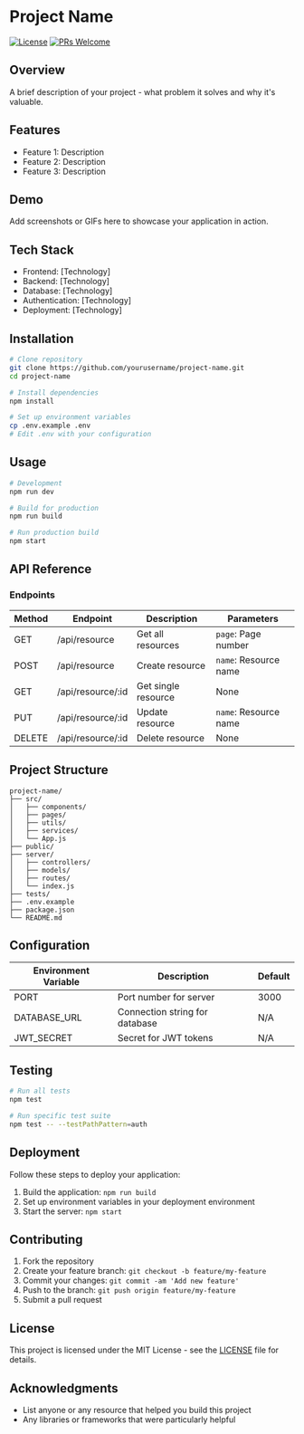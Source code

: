 # Project Name

[![License](https://img.shields.io/badge/License-MIT-blue.svg)](LICENSE)
[![PRs Welcome](https://img.shields.io/badge/PRs-welcome-brightgreen.svg)](CONTRIBUTING.md)

## Overview

A brief description of your project - what problem it solves and why it's valuable.

## Features

- Feature 1: Description
- Feature 2: Description
- Feature 3: Description

## Demo

Add screenshots or GIFs here to showcase your application in action.

## Tech Stack

- Frontend: [Technology]
- Backend: [Technology]
- Database: [Technology]
- Authentication: [Technology]
- Deployment: [Technology]

## Installation

```bash
# Clone repository
git clone https://github.com/yourusername/project-name.git
cd project-name

# Install dependencies
npm install

# Set up environment variables
cp .env.example .env
# Edit .env with your configuration
```

## Usage

```bash
# Development
npm run dev

# Build for production
npm run build

# Run production build
npm start
```

## API Reference

### Endpoints

| Method | Endpoint | Description | Parameters |
|--------|----------|-------------|------------|
| GET    | /api/resource | Get all resources | `page`: Page number |
| POST   | /api/resource | Create resource | `name`: Resource name |
| GET    | /api/resource/:id | Get single resource | None |
| PUT    | /api/resource/:id | Update resource | `name`: Resource name |
| DELETE | /api/resource/:id | Delete resource | None |

## Project Structure

```
project-name/
├── src/
│   ├── components/
│   ├── pages/
│   ├── utils/
│   ├── services/
│   └── App.js
├── public/
├── server/
│   ├── controllers/
│   ├── models/
│   ├── routes/
│   └── index.js
├── tests/
├── .env.example
├── package.json
└── README.md
```

## Configuration

| Environment Variable | Description | Default |
|----------------------|-------------|---------|
| PORT | Port number for server | 3000 |
| DATABASE_URL | Connection string for database | N/A |
| JWT_SECRET | Secret for JWT tokens | N/A |

## Testing

```bash
# Run all tests
npm test

# Run specific test suite
npm test -- --testPathPattern=auth
```

## Deployment

Follow these steps to deploy your application:

1. Build the application: `npm run build`
2. Set up environment variables in your deployment environment
3. Start the server: `npm start`

## Contributing

1. Fork the repository
2. Create your feature branch: `git checkout -b feature/my-feature`
3. Commit your changes: `git commit -am 'Add new feature'`
4. Push to the branch: `git push origin feature/my-feature`
5. Submit a pull request

## License

This project is licensed under the MIT License - see the [LICENSE](LICENSE) file for details.

## Acknowledgments

- List anyone or any resource that helped you build this project
- Any libraries or frameworks that were particularly helpful
